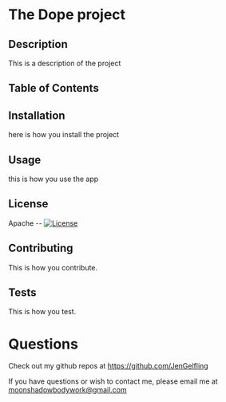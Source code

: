 
# The Dope project
    
## Description
    
This is a description of the project
    
## Table of Contents
    
## Installation
    
here is how you install the project
    
## Usage
    
this is how you use the app
    
## License
    
Apache -- [![License](https://img.shields.io/badge/License-Apache_2.0-blue.svg)](https://opensource.org/licenses/Apache-2.0)
    
## Contributing
    
This is how you contribute.
    
## Tests
    
This is how you test.
    
# Questions
    
Check out my github repos at https://github.com/JenGelfling
    
If you have questions or wish to contact me, please email me at moonshadowbodywork@gmail.com
    